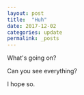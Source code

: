 ```yaml
---
layout: post
title:  "Huh"
date: 2017-12-02
categories: update
permalink: _posts
---
```


What's going on?

Can you see everything?

I hope so.
